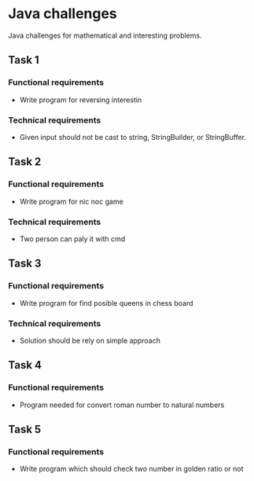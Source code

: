 # Java challenges
Java challenges for mathematical and interesting problems.

## Task 1
### Functional requirements
- Write program for reversing interestin
### Technical requirements
- Given input should not be cast to string, StringBuilder, or StringBuffer.

## Task 2
### Functional requirements
- Write program for nic noc game
### Technical requirements
- Two person can paly it with cmd

## Task 3
### Functional requirements
- Write program for find posible queens in chess board
### Technical requirements
- Solution should be rely on simple approach

## Task 4
### Functional requirements
- Program needed for convert roman number to natural numbers

## Task 5
### Functional requirements
- Write program which should check two number in golden ratio or not

